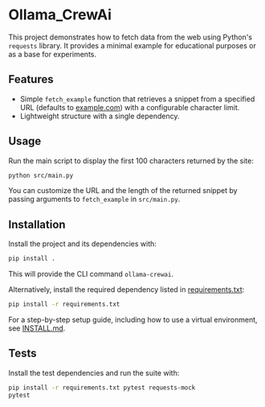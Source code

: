 # Ollama_CrewAi

This project demonstrates how to fetch data from the web using Python's `requests` library. It provides a minimal example for educational purposes or as a base for experiments.

## Features

- Simple `fetch_example` function that retrieves a snippet from a specified URL (defaults to [example.com](https://example.com)) with a configurable character limit.
- Lightweight structure with a single dependency.

## Usage

Run the main script to display the first 100 characters returned by the site:

```bash
python src/main.py
```

You can customize the URL and the length of the returned snippet by passing arguments to `fetch_example` in `src/main.py`.

## Installation

Install the project and its dependencies with:

```bash
pip install .
```

This will provide the CLI command `ollama-crewai`.

Alternatively, install the required dependency listed in [requirements.txt](requirements.txt):

```bash
pip install -r requirements.txt
```

For a step-by-step setup guide, including how to use a virtual environment, see [INSTALL.md](INSTALL.md).

## Tests

Install the test dependencies and run the suite with:

```bash
pip install -r requirements.txt pytest requests-mock
pytest
```
